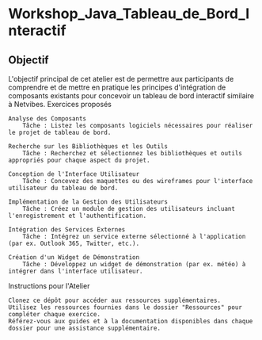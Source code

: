 # Workshop_Java_Tableau_de_Bord_Interactif

## Objectif

L'objectif principal de cet atelier est de permettre aux participants de comprendre et de mettre en pratique les principes d'intégration de composants existants pour concevoir un tableau de bord interactif similaire à Netvibes.
Exercices proposés

    Analyse des Composants
        Tâche : Listez les composants logiciels nécessaires pour réaliser le projet de tableau de bord.

    Recherche sur les Bibliothèques et les Outils
        Tâche : Recherchez et sélectionnez les bibliothèques et outils appropriés pour chaque aspect du projet.

    Conception de l'Interface Utilisateur
        Tâche : Concevez des maquettes ou des wireframes pour l'interface utilisateur du tableau de bord.

    Implémentation de la Gestion des Utilisateurs
        Tâche : Créez un module de gestion des utilisateurs incluant l'enregistrement et l'authentification.

    Intégration des Services Externes
        Tâche : Intégrez un service externe sélectionné à l'application (par ex. Outlook 365, Twitter, etc.).

    Création d'un Widget de Démonstration
        Tâche : Développez un widget de démonstration (par ex. météo) à intégrer dans l'interface utilisateur.

Instructions pour l'Atelier

    Clonez ce dépôt pour accéder aux ressources supplémentaires.
    Utilisez les ressources fournies dans le dossier "Ressources" pour compléter chaque exercice.
    Référez-vous aux guides et à la documentation disponibles dans chaque dossier pour une assistance supplémentaire.